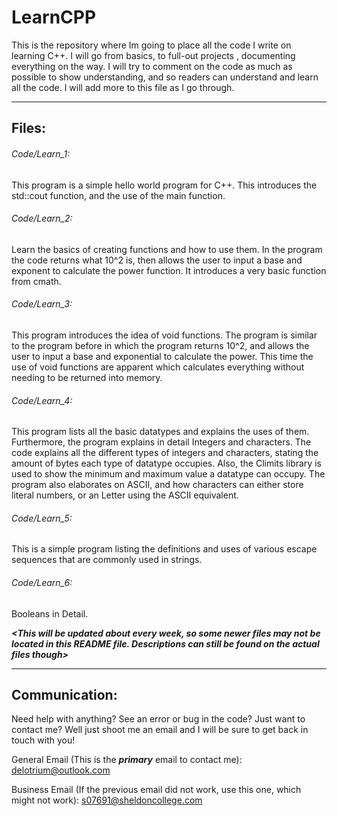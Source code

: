 # LearnCPP

This is the repository where Im going to place all the code I write on learning C++. I will go from basics, to full-out projects , documenting everything on the way.
I will try to comment on the code as much as possible to show  understanding, and so readers can understand and learn all the code. I will add more to this file as I go through.

-----------------------------------------------------------------------------------------------------------------------------------------------------------------------------------
## Files:

###### Code/Learn_1:

This program is a simple hello world program for C++. This introduces the std::cout function, and the use of the main function.

###### Code/Learn_2:
Learn the basics of creating functions and how to use them. In the program the code returns what 10^2 is, then allows the user to input a base and exponent to calculate the power function. It introduces a very basic function from cmath.

###### Code/Learn_3:
This program introduces the idea of void functions. The program is similar to the program before in which the program returns 10^2, and allows the user to input a base and exponential to calculate the power. This time the use of void functions are apparent which calculates everything without needing to be returned into memory.

###### Code/Learn_4:
This program lists all the basic datatypes and explains the uses of them. Furthermore, the program explains in detail Integers and characters. The code explains all the different types of integers and characters, stating the amount of bytes each type of datatype occupies. Also, the Climits library is used to show the minimum and maximum value a datatype can occupy. The program also elaborates on ASCII, and how characters can either store literal numbers, or an Letter using the ASCII equivalent.

###### Code/Learn_5:
This is a simple program listing the definitions and uses of various escape sequences that are commonly used in strings.

###### Code/Learn_6:
Booleans in Detail.

***<This will be updated about every week, so some newer files may not be located in this README file. Descriptions can still be found on the actual files though>***

---------------------------------------------------------------------------------------------------------------------------------------------------------------------------------
## Communication:
Need help with anything? See an error or bug in the code? Just want to contact me? Well just shoot me an email and I will be sure to get back in touch with you!

General Email (This is the **_primary_** email to contact me): delotrium@outlook.com

Business Email (If the previous email did not work, use this one, which might not work): s07691@sheldoncollege.com
